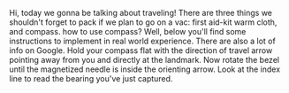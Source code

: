 Hi, today we gonna be talking about traveling!
There are three things we shouldn't forget to pack if we plan to go on a vac: first aid-kit warm cloth, and compass.
how to use compass? Well, below you'll find some instructions to implement in real world experience. There are also a lot of info on Google.
Hold your compass flat with the direction of travel arrow pointing away from you and directly at the landmark. Now rotate the bezel until the magnetized needle is inside the orienting arrow. Look at the index line to read the bearing you've just captured.